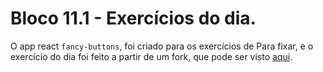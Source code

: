 # Bloco 11.1 - Exercícios do dia.

O app react `fancy-buttons`, foi criado para os exercícios de Para fixar, e o exercício do dia foi feito a partir de um fork, que pode ser visto [aqui](https://github.com/Talisson-Sozinho/exercise-pokedex-state).
